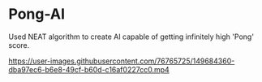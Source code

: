 # Pong-AI
Used NEAT algorithm to create AI capable of getting infinitely high 'Pong' score.


https://user-images.githubusercontent.com/76765725/149684360-dba97ec6-b6e8-49cf-b60d-c16af0227cc0.mp4

